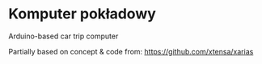 # Komputer pokładowy
Arduino-based car trip computer

Partially based on concept & code from: https://github.com/xtensa/xarias
